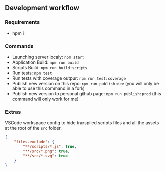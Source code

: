 ## Development workflow

### Requirements

- npm i 

### Commands

- Launching server localy: `npm start`
- Application Build: `npm run build`
- Scripts Build: `npm run build:scripts`
- Run tests: `npm test`
- Run tests with coverage outpur: `npm run test:coverage`
- Publish new version on this repo: `npm run publish:dev` (you will only be able to use this command in a fork)
- Publish new version to personal github page: `npm run publish:prod` (this command will only work for me)


### Extras

VSCode workspace config to hide transpiled scripts files and all the assets at the root of the `src` folder.

```json
{
    "files.exclude": {
        "**/scripts/*.js": true,
        "**/src/*.png": true,
        "**/src/*.svg": true
    }
}
```
